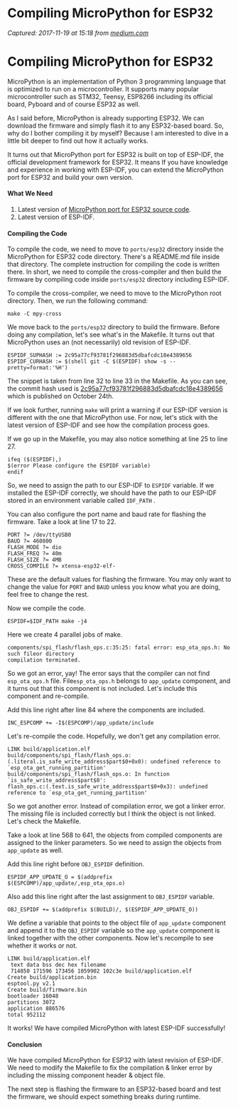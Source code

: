 # Compiling MicroPython for ESP32

_Captured: 2017-11-19 at 15:18 from [medium.com](https://medium.com/@alwint3r/compiling-micropython-for-esp32-85cc1968e424)_

# Compiling MicroPython for ESP32

MicroPython is an implementation of Python 3 programming language that is optimized to run on a microcontroller. It supports many popular microcontroller such as STM32, Teensy, ESP8266 including its official board, Pyboard and of course ESP32 as well.

As I said before, MicroPython is already supporting ESP32. We can download the firmware and simply flash it to any ESP32-based board. So, why do I bother compiling it by myself? Because I am interested to dive in a little bit deeper to find out how it actually works.

It turns out that MicroPython port for ESP32 is built on top of ESP-IDF, the official development framework for ESP32. It means If you have knowledge and experience in working with ESP-IDF, you can extend the MicroPython port for ESP32 and build your own version.

#### What We Need

  1. Latest version of [MicroPython port for ESP32 source code](https://github.com/micropython/micropython-esp32).
  2. Latest version of ESP-IDF.

#### Compiling the Code

To compile the code, we need to move to `ports/esp32` directory inside the MicroPython for ESP32 code directory. There's a README.md file inside that directory. The complete instruction for compiling the code is written there. In short, we need to compile the cross-compiler and then build the firmware by compiling code inside `ports/esp32` directory including ESP-IDF.

To compile the cross-compiler, we need to move to the MicroPython root directory. Then, we run the following command:
    
    
    make -C mpy-cross

We move back to the `ports/esp32` directory to build the firmware. Before doing any compilation, let's see what's in the Makefile. It turns out that MicroPython uses an (not necessarily) old revision of ESP-IDF.
    
    
    ESPIDF_SUPHASH := 2c95a77cf93781f296883d5dbafcdc18e4389656  
    ESPIDF_CURHASH := $(shell git -C $(ESPIDF) show -s --pretty=format:'%H')

The snippet is taken from line 32 to line 33 in the Makefile. As you can see, the commit hash used is [2c95a77cf93781f296883d5dbafcdc18e4389656](https://github.com/espressif/esp-idf/commit/2c95a77cf93781f296883d5dbafcdc18e4389656) which is published on October 24th.

If we look further, running `make` will print a warning if our ESP-IDF version is different with the one that MicroPython use. For now, let's stick with the latest version of ESP-IDF and see how the compilation process goes.

If we go up in the Makefile, you may also notice something at line 25 to line 27.
    
    
    ifeq ($(ESPIDF),)  
    $(error Please configure the ESPIDF variable)  
    endif

So, we need to assign the path to our ESP-IDF to `ESPIDF` variable. If we installed the ESP-IDF correctly, we should have the path to our ESP-IDF stored in an environment variable called `IDF_PATH` .

You can also configure the port name and baud rate for flashing the firmware. Take a look at line 17 to 22.
    
    
    PORT ?= /dev/ttyUSB0  
    BAUD ?= 460800  
    FLASH_MODE ?= dio  
    FLASH_FREQ ?= 40m  
    FLASH_SIZE ?= 4MB  
    CROSS_COMPILE ?= xtensa-esp32-elf-

These are the default values for flashing the firmware. You may only want to change the value for `PORT` and `BAUD` unless you know what you are doing, feel free to change the rest.

Now we compile the code.
    
    
    ESPIDF=$IDF_PATH make -j4

Here we create 4 parallel jobs of make.
    
    
    components/spi_flash/flash_ops.c:35:25: fatal error: esp_ota_ops.h: No such fileor directory  
    compilation terminated.

So we got an error, yay! The error says that the compiler can not find `esp_ota_ops.h` file. File`esp_ota_ops.h` belongs to `app_update` component, and it turns out that this component is not included. Let's include this component and re-compile.

Add this line right after line 84 where the components are included.
    
    
    INC_ESPCOMP += -I$(ESPCOMP)/app_update/include

Let's re-compile the code. Hopefully, we don't get any compilation error.
    
    
    LINK build/application.elf  
    build/components/spi_flash/flash_ops.o:(.literal.is_safe_write_address$part$0+0x0): undefined reference to `esp_ota_get_running_partition'  
    build/components/spi_flash/flash_ops.o: In function `is_safe_write_address$part$0':  
    flash_ops.c:(.text.is_safe_write_address$part$0+0x3): undefined reference to `esp_ota_get_running_partition'

So we got another error. Instead of compilation error, we got a linker error. The missing file is included correctly but I think the object is not linked. Let's check the Makefile.

Take a look at line 568 to 641, the objects from compiled components are assigned to the linker parameters. So we need to assign the objects from `app_update` as well.

Add this line right before `OBJ_ESPIDF` definition.
    
    
    ESPIDF_APP_UPDATE_O = $(addprefix $(ESPCOMP)/app_update/,esp_ota_ops.o)

Also add this line right after the last assignment to `OBJ_ESPIDF` variable.
    
    
    OBJ_ESPIDF += $(addprefix $(BUILD)/, $(ESPIDF_APP_UPDATE_O))

We define a variable that points to the object file of `app_update` component and append it to the `OBJ_ESPIDF` variable so the `app_update` component is linked together with the other components. Now let's recompile to see whether it works or not.
    
    
    LINK build/application.elf  
     text data bss dec hex filename  
     714850 171596 173456 1059902 102c3e build/application.elf  
    Create build/application.bin  
    esptool.py v2.1  
    Create build/firmware.bin  
    bootloader 16048  
    partitions 3072  
    application 886576  
    total 952112

It works! We have compiled MicroPython with latest ESP-IDF successfully!

#### Conclusion

We have compiled MicroPython for ESP32 with latest revision of ESP-IDF. We need to modify the Makefile to fix the compilation & linker error by including the missing component header & object file.

The next step is flashing the firmware to an ESP32-based board and test the firmware, we should expect something breaks during runtime.
